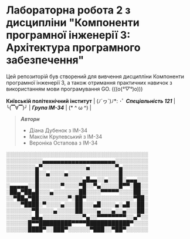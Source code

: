# Лабораторна робота 2 з дисципліни "Компоненти програмної інженерії 3: Архітектура програмного забезпечення"

Цей репозиторій був створений для вивчення дисципліни Компоненти програмної інженерії 3, а також отримання практичних навичок з використанням мови програмування GO. (((o(*°▽°*)o)))

**Київській політехнічний інститут** | (ﾉ´ヮ`)ﾉ*: ･ﾟ 
***Спеціальність 121*** | ╰(▔∀▔)╯ | ***Група ІМ-34*** | (* ^ ω ^) | 

> ***Автори***
> - Діана Дубенок з ІМ-34
> - Максім Крулевський з ІМ-34
> - Вероніка Остапова з ІМ-34

░░░░░░░░░░░░░░░░░░░░░░░░░░░░░░░░░░░░░░░
░░░░░░░░░░▄▄▄▄▄▄▄▄▄▄▄▄▄▄▄▄▄▄▄▄░░░░░░░░░
░░░░░░░░▄▀░░░░░░░░░░░░▄░░░░░░░▀▄░░░░░░░
░░░░░░░░█░░▄░░░░▄░░░░░░░░░░░░░░█░░░░░░░
░░░░░░░░█░░░░░░░░░░░░▄█▄▄░░▄░░░█░▄▄▄░░░
░▄▄▄▄▄░░█░░░░░░▀░░░░▀█░░▀▄░░░░░█▀▀░██░░
░██▄▀██▄█░░░▄░░░░░░░██░░░░▀▀▀▀▀░░░░██░░
░░▀██▄▀██░░░░░░░░▀░██▀░░░░░░░░░░░░░▀██░
░░░░▀████░▀░░░░▄░░░██░░░▄█░░░░▄░▄█░░██░
░░░░░░░▀█░░░░▄░░░░░██░░░░▄░░░▄░░▄░░░██░
░░░░░░░▄█▄░░░░░░░░░░░▀▄░░▀▀▀▀▀▀▀▀░░▄▀░░
░░░░░░█▀▀█████████▀▀▀▀████████████▀░░░░
░░░░░░████▀░░███▀░░░░░░▀███░░▀██▀░░░░░░
